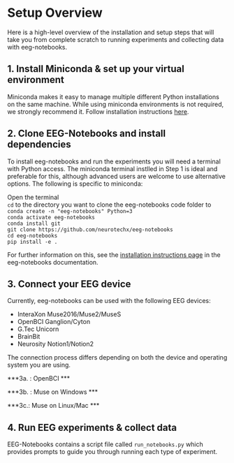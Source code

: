 # Setup Overview

Here is a high-level overview of the installation and setup steps that will take you from complete scratch to running experiments and collecting data with eeg-notebooks.

## 1. Install Miniconda & set up your virtual environment
Miniconda makes it easy to manage multiple different Python installations on the same machine. While using miniconda environments is not required, we strongly recommend it. 
Follow installation instructions [here](https://docs.conda.io/en/latest/miniconda.html).


## 2. Clone EEG-Notebooks and install dependencies
To install eeg-notebooks and run the experiments you will need a terminal with Python access. The miniconda terminal instlled in Step 1 is ideal and preferable for this, although advanced users are welcome to use alternative options. The following is specific to miniconda:


Open the terminal  
`cd` to the directory you want to clone the eeg-notebooks code folder to  
`conda create -n "eeg-notebooks" Python=3`     
`conda activate eeg-notebooks`    
`conda install git`  
`git clone https://github.com/neurotechx/eeg-notebooks`    
`cd eeg-notebooks`    
`pip install -e .`    

For further information on this, see the [installation instructions page](https://neurotechx.github.io/eeg-notebooks/getting_started/installation.html#installing-the-python-library) in the eeg-notebooks documentation.


## 3. Connect your EEG device

Currently, eeg-notebooks can be used with the following EEG devices:

- InteraXon Muse2016/Muse2/MuseS  
- OpenBCI Ganglion/Cyton    
- G.Tec Unicorn   
- BrainBit    
- Neurosity Notion1/Notion2  

The connection process differs depending on both the device and operating system you are using. 


***3a. : OpenBCI ***

***3b. : Muse on Windows ***

***3c.: Muse on Linux/Mac ***

## 4. Run EEG experiments & collect data
EEG-Notebooks contains a script file called `run_notebooks.py` which provides prompts to guide you through running each type of experiment. 
